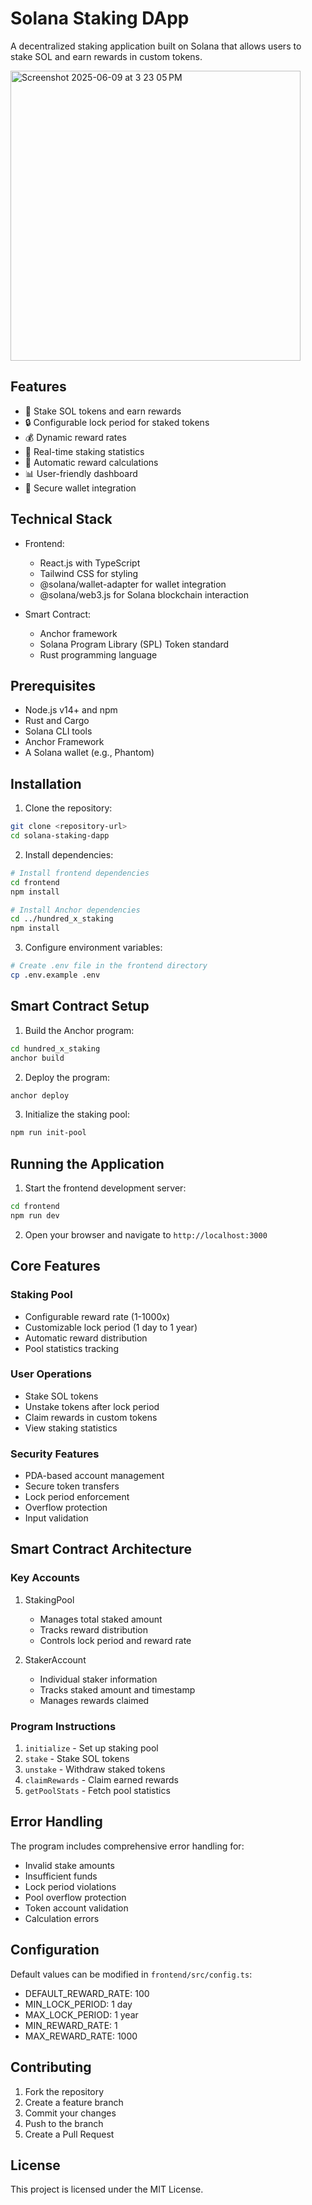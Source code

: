 # Solana Staking DApp

A decentralized staking application built on Solana that allows users to stake SOL and earn rewards in custom tokens.

<img width="464" alt="Screenshot 2025-06-09 at 3 23 05 PM" src="https://github.com/user-attachments/assets/6148ba5a-c9eb-4b91-87a5-2d379d125236" />

## Features

- 🌟 Stake SOL tokens and earn rewards
- 🔒 Configurable lock period for staked tokens
- 💰 Dynamic reward rates
- 🎯 Real-time staking statistics
- 🔄 Automatic reward calculations
- 📊 User-friendly dashboard
- 🔐 Secure wallet integration

## Technical Stack

- Frontend:
  - React.js with TypeScript
  - Tailwind CSS for styling
  - @solana/wallet-adapter for wallet integration
  - @solana/web3.js for Solana blockchain interaction

- Smart Contract:
  - Anchor framework
  - Solana Program Library (SPL) Token standard
  - Rust programming language

## Prerequisites

- Node.js v14+ and npm
- Rust and Cargo
- Solana CLI tools
- Anchor Framework
- A Solana wallet (e.g., Phantom)

## Installation

1. Clone the repository:
```bash
git clone <repository-url>
cd solana-staking-dapp
```

2. Install dependencies:
```bash
# Install frontend dependencies
cd frontend
npm install

# Install Anchor dependencies
cd ../hundred_x_staking
npm install
```

3. Configure environment variables:
```bash
# Create .env file in the frontend directory
cp .env.example .env
```

## Smart Contract Setup

1. Build the Anchor program:
```bash
cd hundred_x_staking
anchor build
```

2. Deploy the program:
```bash
anchor deploy
```

3. Initialize the staking pool:
```bash
npm run init-pool
```

## Running the Application

1. Start the frontend development server:
```bash
cd frontend
npm run dev
```

2. Open your browser and navigate to `http://localhost:3000`

## Core Features

### Staking Pool
- Configurable reward rate (1-1000x)
- Customizable lock period (1 day to 1 year)
- Automatic reward distribution
- Pool statistics tracking

### User Operations
- Stake SOL tokens
- Unstake tokens after lock period
- Claim rewards in custom tokens
- View staking statistics

### Security Features
- PDA-based account management
- Secure token transfers
- Lock period enforcement
- Overflow protection
- Input validation

## Smart Contract Architecture

### Key Accounts
1. StakingPool
   - Manages total staked amount
   - Tracks reward distribution
   - Controls lock period and reward rate

2. StakerAccount
   - Individual staker information
   - Tracks staked amount and timestamp
   - Manages rewards claimed

### Program Instructions
1. `initialize` - Set up staking pool
2. `stake` - Stake SOL tokens
3. `unstake` - Withdraw staked tokens
4. `claimRewards` - Claim earned rewards
5. `getPoolStats` - Fetch pool statistics

## Error Handling

The program includes comprehensive error handling for:
- Invalid stake amounts
- Insufficient funds
- Lock period violations
- Pool overflow protection
- Token account validation
- Calculation errors

## Configuration

Default values can be modified in `frontend/src/config.ts`:
- DEFAULT_REWARD_RATE: 100
- MIN_LOCK_PERIOD: 1 day
- MAX_LOCK_PERIOD: 1 year
- MIN_REWARD_RATE: 1
- MAX_REWARD_RATE: 1000

## Contributing

1. Fork the repository
2. Create a feature branch
3. Commit your changes
4. Push to the branch
5. Create a Pull Request

## License

This project is licensed under the MIT License.
